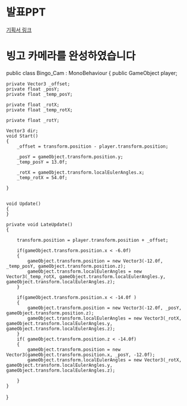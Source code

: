 # 발표PPT

[기획서 링크](https://nbviewer.org/github/ForMeAccount/GameProject_002.github.io/blob/main/reference/Small_Gimmic_Game.pdf)

# 빙고 카메라를 완성하였습니다

public class Bingo_Cam : MonoBehaviour
{
    public GameObject player;



    private Vector3 _offset;
    private float _posY;
    private float _temp_posY;

    private float _rotX;
    private float _temp_rotX;

    private float _rotY;

    Vector3 dir;
    void Start()
    {
        _offset = transform.position - player.transform.position;

        _posY = gameObject.transform.position.y;
        _temp_posY = 13.0f;

        _rotX = gameObject.transform.localEulerAngles.x;
        _temp_rotX = 54.0f;

    }


    void Update()
    {
    }

    private void LateUpdate()
    { 

        transform.position = player.transform.position + _offset;

        if(gameObject.transform.position.x < -6.0f)
        {
            gameObject.transform.position = new Vector3(-12.0f, _temp_posY, gameObject.transform.position.z);
            gameObject.transform.localEulerAngles = new Vector3(_temp_rotX, gameObject.transform.localEulerAngles.y, gameObject.transform.localEulerAngles.z);
        }

        if(gameObject.transform.position.x < -14.0f )
        {
            gameObject.transform.position = new Vector3(-12.0f, _posY, gameObject.transform.position.z);
            gameObject.transform.localEulerAngles = new Vector3(_rotX, gameObject.transform.localEulerAngles.y, gameObject.transform.localEulerAngles.z);
        }
        if( gameObject.transform.position.z < -14.0f)
        {
            gameObject.transform.position = new Vector3(gameObject.transform.position.x, _posY, -12.0f);
            gameObject.transform.localEulerAngles = new Vector3(_rotX, gameObject.transform.localEulerAngles.y, gameObject.transform.localEulerAngles.z);

        }
    }
}
